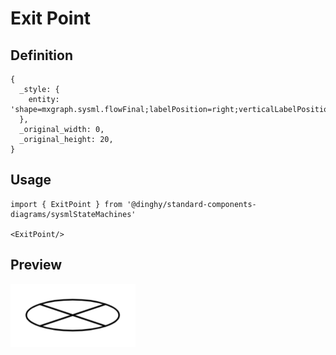 # Exit Point

## Definition

```
{
  _style: { 
    entity: 'shape=mxgraph.sysml.flowFinal;labelPosition=right;verticalLabelPosition=top;spacingTop=5;spacingLeft=3;align=left;verticalAlign=top;resizable=0;html=1;',
  },
  _original_width: 0,
  _original_height: 20,
}
```

## Usage

```
import { ExitPoint } from '@dinghy/standard-components-diagrams/sysmlStateMachines'

<ExitPoint/>
```

## Preview

<img src="./exit-point.png" width="200"/>
